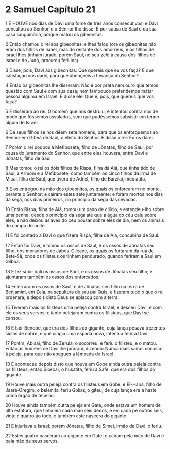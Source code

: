 # 2 Samuel Capítulo 21

1	E HOUVE nos dias de Davi uma fome de três anos consecutivos; e Davi consultou ao Senhor, e o Senhor lhe disse: É por causa de Saul e da sua casa sanguinária, porque matou os gibeonitas.

2	Então chamou o rei aos gibeonitas, e lhes falou (ora os gibeonitas não eram dos filhos de Israel, mas do restante dos amorreus, e os filhos de Israel lhes tinham jurado, porém Saul, no seu zelo à causa dos filhos de Israel e de Judá, procurou feri-los).

3	Disse, pois, Davi aos gibeonitas: Que quereis que eu vos faça? E que satisfação vos darei, para que abençoeis a herança do Senhor?

4	Então os gibeonitas lhe disseram: Não é por prata nem ouro que temos questão com Saul e com sua casa; nem tampouco pretendemos matar pessoa alguma em Israel. E disse ele: Que é, pois, que quereis que vos faça?

5	E disseram ao rei: O homem que nos destruiu, e intentou contra nós de modo que fôssemos assolados, sem que pudéssemos subsistir em termo algum de Israel,

6	De seus filhos se nos dêem sete homens, para que os enforquemos ao Senhor em Gibeá de Saul, o eleito do Senhor. E disse o rei: Eu os darei.

7	Porém o rei poupou a Mefibosete, filho de Jônatas, filho de Saul, por causa do juramento do Senhor, que entre eles houvera, entre Davi e Jônatas, filho de Saul.

8	Mas tomou o rei os dois filhos de Rispa, filha da Aiá, que tinha tido de Saul, a Armoni e a Mefibosete; como também os cinco filhos da irmã de Mical, filha de Saul, que tivera de Adriel, filho de Barzilai, meolatita,

9	E os entregou na mão dos gibeonitas, os quais os enforcaram no monte, perante o Senhor; e caíram estes sete juntamente; e foram mortos nos dias da sega, nos dias primeiros, no princípio da sega das cevadas.

10	Então Rispa, filha de Aiá, tomou um pano de cilício, e estendeu-lho sobre uma penha, desde o princípio da sega até que a água do céu caiu sobre eles; e não deixou as aves do céu pousar sobre eles de dia, nem os animais do campo de noite.

11	E foi contado a Davi o que fizera Rispa, filha de Aiá, concubina de Saul.

12	Então foi Davi, e tomou os ossos de Saul, e os ossos de Jônatas seu filho, dos moradores de Jabes-Gileade, os quais os furtaram da rua de Bete-Sã, onde os filisteus os tinham pendurado, quando feriram a Saul em Gilboa.

13	E fez subir dali os ossos de Saul, e os ossos de Jônatas seu filho; e ajuntaram também os ossos dos enforcados.

14	Enterraram os ossos de Saul, e de Jônatas seu filho na terra de Benjamim, em Zela, na sepultura de seu pai Quis, e fizeram tudo o que o rei ordenara; e depois disto Deus se aplacou com a terra.

15	Tiveram mais os filisteus uma peleja contra Israel; e desceu Davi, e com ele os seus servos; e tanto pelejaram contra os filisteus, que Davi se cansou.

16	E Isbi-Benobe, que era dos filhos do gigante, cuja lança pesava trezentos siclos de cobre, e que cingia uma espada nova, intentou ferir a Davi.

17	Porém, Abisai, filho de Zeruia, o socorreu, e feriu o filisteu, e o matou. Então os homens de Davi lhe juraram, dizendo: Nunca mais sairás conosco à peleja, para que não apagues a lâmpada de Israel.

18	E aconteceu depois disto que houve em Gobe ainda outra peleja contra os filisteus; então Sibecai, o husatita, feriu a Safe, que era dos filhos do gigante.

19	Houve mais outra peleja contra os filisteus em Gobe; e El-Hanã, filho de Jaaré-Oregim, o belemita, feriu Golias, o giteu, de cuja lança era a haste como órgão de tecelão.

20	Houve ainda também outra peleja em Gate, onde estava um homem de alta estatura, que tinha em cada mão seis dedos, e em cada pé outros seis, vinte e quatro ao todo, e também este nascera do gigante.

21	E injuriava a Israel; porém Jônatas, filho de Simei, irmão de Davi, o feriu.

22	Estes quatro nasceram ao gigante em Gate; e caíram pela mão de Davi e pela mão de seus servos.

